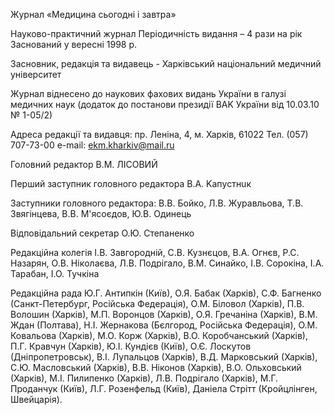Журнал «Медицина сьогодні і завтра»

Науково-практичний журнал
Періодичність видання – 4 рази на рік
Заснований у вересні 1998 р.

Засновник, редакція та видавець - Харківський національний медичний університет 

Журнал віднесено до наукових фахових видань України в галузі медичних наук (додаток до постанови президії BAK України від 10.03.10 № 1-05/2)


Адреса редакції та видавця:
пр. Леніна, 4, м. Харків, 61022 Тел. (057) 707-73-00 e-mail: ekm.kharkiv@mail.ru
 
Головний редактор В.М. ЛІСОВИЙ

Перший заступник головного редактора B.A. Kaпycтнuк

Заступники головного редактора:
B.B. Бoйкo, Л.B. Жypaвльoвa, T.B. Звягiнцeвa, B.B. M'яcoєдoв, Ю.B. Oдинeць

Відповідальний секретар О.Ю. Степаненко

Редакційна колегія
I.B. Зaвгopoднiй, C.B. Kyзнєцoв, B.A. Oгнєв, P.C. Haзapян, O.B. Hiкoлaєвa, Л.В. Пoдpiгaлo, B.M.	Cинaйкo, I.B. Coрoкінa, I.A. Tapaбaн, I.O. Тучкінa

Редакційна рада
Ю.Г. Антипкін (Київ), О.Я. Бабак (Харків), С.Ф. Багненко (Санкт-Петербург, Російська Федерація), О.М. Біловол (Харків), П.В. Волошин (Харків), М.П. Воронцов (Харків), О.Я. Гречаніна (Харків), В.М. Ждан (Полтава), Н.І. Жернакова (Бєлгород, Російська Федерація), О.М. Ковальова (Харків), М.О. Корж (Харків), В.О. Коробчанський (Харків), П.Г. Кравчун (Харків), Ю.І. Кундієв (Київ), О.Є. Лоскутов (Дніпропетровськ), В.І. Лупальцов (Харків), В.Д. Марковський (Харків), С.Ю. Масловський (Харків), В.В. Ніконов (Харків), В.О. Ольховський (Харків), М.І. Пилипенко (Харків), Л.В. Подрігало (Харків), М.Г. Проданчук (Київ), Л.Г. Розенфельд (Київ), Даніела Стрітт (Кройцлінген, Швейцарія).
